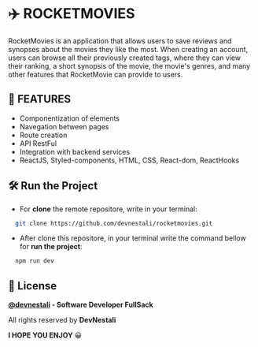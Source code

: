 
# ✈️ ROCKETMOVIES

RocketMovies is an application that allows users to save reviews and synopses about the movies they like the most. When creating an account, users can browse all their previously created tags, where they can view their ranking, a short synopsis of the movie, the movie's genres, and many other features that RocketMovie can provide to users.


## 📒 FEATURES

 - Componentization of elements
 - Navegation between pages
 - Route creation
 - API RestFul
 - Integration with backend services
 - ReactJS, Styled-components, HTML, CSS, React-dom, ReactHooks



## 🛠️ Run the Project



* For **clone** the remote repositore, write in your terminal: 

```bash
  git clone https://github.com/devnestali/rocketmovies.git
```

* After clone this repositore, in your terminal write the command bellow for **run the project**: 

```bash
  npm run dev
```



## 🚀 License

**[@devnestali]('https://github.com/devnestali') - Software Developer FullSack**



All rights reserved by **DevNestali** 

**I HOPE YOU ENJOY** 😀
